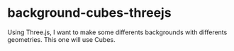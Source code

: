 # background-cubes-threejs
Using Three.js, I want to make some differents backgrounds with differents geometries. This one will use Cubes.

